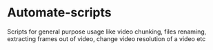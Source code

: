 # Automate-scripts
Scripts for general purpose usage like video chunking, files renaming, extracting frames out of video, change video resolution of a video etc
